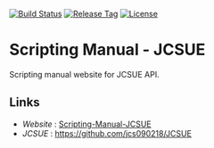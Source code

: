 [![Build Status](https://travis-ci.com/jcs090218/Scripting_Manual_JCSUE.svg?branch=master)](https://travis-ci.com/jcs090218/Scripting_Manual_JCSUE)
[![Release Tag](https://img.shields.io/github/tag/jcs090218/Scripting_Manual_JCSUE.svg?label=release)](https://github.com/jcs090218/Scripting_Manual_JCSUE/releases/latest)
[![License](https://img.shields.io/badge/License-Apache%202.0-blue.svg)](https://opensource.org/licenses/Apache-2.0)

# Scripting Manual - JCSUE

Scripting manual website for JCSUE API.

## Links

* *Website* : [Scripting-Manual-JCSUE](http://www.jcs-profile.com:3003)
* *JCSUE* : https://github.com/jcs090218/JCSUE

